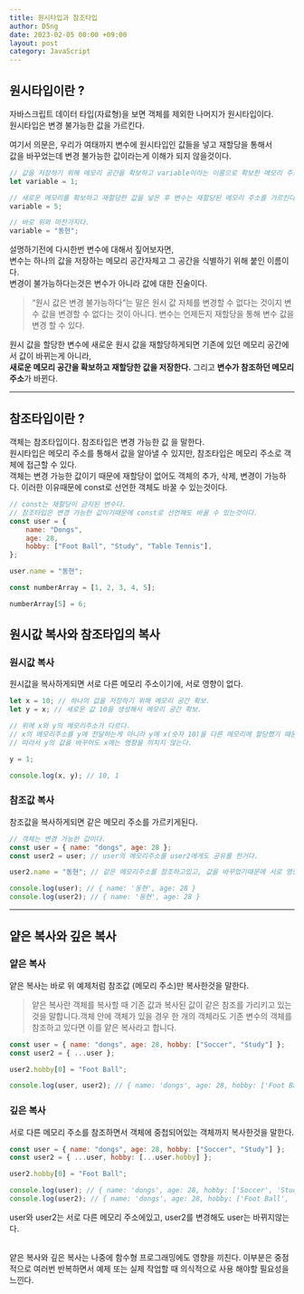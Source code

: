```yaml
---
title: 원시타입과 참조타입
author: D5ng
date: 2023-02-05 00:00 +09:00
layout: post
category: JavaScript
---
```


<!-- <span class="bg_strong"></span> -->

## 원시타입이란 ?

자바스크립트 데이터 타입(자료형)을 보면 객체를 제외한 나머지가 원시타입이다.  
원시타입은 <span class="bg_strong">변경 불가능한 값</span>을 가르킨다.

여기서 의문은, 우리가 여태까지 변수에 원시타입인 값들을 넣고 재할당을 통해서  
값을 바꾸었는데 변경 불가능한 값이라는게 이해가 되지 않을것이다.

```js
// 값을 저장하기 위해 메모리 공간을 확보하고 variable이라는 이름으로 확보한 메모리 주소를 나타낸다
let variable = 1;

// 새로운 메모리를 확보하고 재할당한 값을 넣은 후 변수는 재할당된 메모리 주소를 가르킨다.
variable = 5;

// 바로 위와 마찬가지다.
variable = "동현";
```

설명하기전에 다시한번 변수에 대해서 짚어보자면,  
변수는 하나의 값을 저장하는 메모리 공간자체고 그 공간을 식별하기 위해 붙인 이름이다.  
<span class="bg_strong">변경이 불가능하다는것은 변수가 아니라 값에 대한 진술이다.</span>

> <span class="bg_strong">“원시 값은 변경 불가능하다”는 말은 원시 값 자체를 변경할 수 없다는 것이지 변수 값을 변경할 수 없다는 것이 아니다. 변수는 언제든지 재할당을 통해 변수 값을 변경 할 수 있다.</span>

원시 값을 할당한 변수에 새로운 원시 값을 재할당하게되면 기존에 있던 메모리 공간에서 값이 바뀌는게 아니라,  
<strong>새로운 메모리 공간을 확보하고 재할당한 값을 저장한다.</strong> 그리고 <strong>변수가 참조하던 메모리 주소</strong>가 바뀐다.

---

## 참조타입이란 ?

객체는 참조타입이다. 참조타입은 <span class="bg_strong">변경 가능한 값</span> 을 말한다.  
원시타입은 메모리 주소를 통해서 값을 알아낼 수 있지만, 참조타입은 메모리 주소로 객체에 접근할 수 있다.  
<span class="bg_strong">객체는 변경 가능한 값이기 때문에 재할당이 없어도 객체의 추가, 삭제, 변경이 가능하다.</span>
이러한 이유때문에 const로 선언한 객체도 바꿀 수 있는것이다.

```js
// const는 재할당이 금지된 변수다.
// 참조타입은 변경 가능한 값이기때문에 const로 선언해도 바꿀 수 있는것이다.
const user = {
	name: "Dongs",
	age: 28,
	hobby: ["Foot Ball", "Study", "Table Tennis"],
};

user.name = "동현";

const numberArray = [1, 2, 3, 4, 5];

numberArray[5] = 6;
```

## 원시값 복사와 참조타입의 복사

### 원시값 복사

원시값을 복사하게되면 서로 다른 메모리 주소이기에, 서로 영향이 없다.

```js
let x = 10; // 하나의 값을 저장하기 위해 메모리 공간 확보.
let y = x; // 새로운 값 10을 생성해서 메모리 공간 확보.

// 위에 x와 y의 메모리주소가 다르다.
// x의 메모리주소를 y에 전달하는게 아니라 y에 x(숫자 10)을 다른 메모리에 할당했기 때문이다.
// 따라서 y의 값을 바꾸어도 x에는 영향을 끼치지 않는다.

y = 1;

console.log(x, y); // 10, 1
```

### 참조값 복사

참조값을 복사하게되면 같은 메모리 주소를 가르키게된다.

```js
// 객체는 변경 가능한 값이다.
const user = { name: "dongs", age: 28 };
const user2 = user; // user의 메모리주소를 user2에게도 공유를 한거다.

user2.name = "동현"; // 같은 메모리주소를 참조하고있고, 값을 바꾸었기때문에 서로 영향이간다.

console.log(user); // { name: '동현', age: 28 }
console.log(user2); // { name: '동현', age: 28 }
```

---

## 얕은 복사와 깊은 복사

### 얕은 복사

얕은 복사는 바로 위 예제처럼 참조값 (메모리 주소)만 복사한것을 말한다.

> 얕은 복사란 객체를 복사할 때 기존 값과 복사된 값이 같은 참조를 가리키고 있는 것을 말합니다.객체 안에 객체가 있을 경우 한 개의 객체라도 기존 변수의 객체를 참조하고 있다면 이를 얕은 복사라고 합니다.

```js
const user = { name: "dongs", age: 28, hobby: ["Soccer", "Study"] };
const user2 = { ...user };

user2.hobby[0] = "Foot Ball";

console.log(user, user2); // { name: 'dongs', age: 28, hobby: ['Foot Ball', 'Study'] }
```

### 깊은 복사

서로 다른 메모리 주소를 참조하면서 객체에 중첩되어있는 객체까지 복사한것을 말한다.

```js
const user = { name: "dongs", age: 28, hobby: ["Soccer", "Study"] };
const user2 = { ...user, hobby: [...user.hobby] };

user2.hobby[0] = "Foot Ball";

console.log(user); // { name: 'dongs', age: 28, hobby: ['Soccer', 'Study'] }
console.log(user2); // { name: 'dongs', age: 28, hobby: ['Foot Ball', 'Study'] }
```

user와 user2는 서로 다른 메모리 주소에있고, user2를 변경해도 user는 바뀌지않는다.

<br />
얕은 복사와 깊은 복사는 나중에 함수형 프로그래밍에도 영향을 끼친다.  
이부분은 중점적으로 여러번 반복하면서 예제 또는 실제 작업할 때 의식적으로 사용 해야할 필요성을 느낀다.
